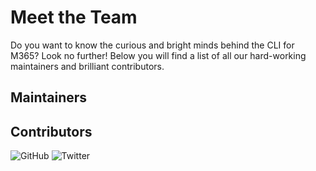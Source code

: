 <script id="cli-cards-generator" src="../generate-team-cards.js" defer></script>

# Meet the Team

Do you want to know the curious and bright minds behind the CLI for M365? Look no further! Below you will find a list of all our hard-working maintainers and brilliant contributors.

## Maintainers

<div id='cli-grid-maintainers' class='cli-grid'>
</div>

## Contributors

<div id='cli-grid-contributors' class='cli-grid'>
</div>

[comment]: # (Template grid item)

<div id='cli-grid-item-template' class='cli-grid-item-container'>
  <div class='cli-grid-item'>
    <div class='cli-grid-item-align-center'>
      <img class='cli-grid-item-img'/>
    </div>
    <div class='cli-grid-item-align-center'>
      <div class='cli-grid-item-text'>
        <div class='cli-grid-item-name'></div>
        <div class='cli-grid-item-company'></div>
      </div>
    </div>
    <div class='cli-grid-item-align-center'>
      <a class='cli-grid-item-link' title='GitHub'>
        <img class='cli-grid-item-link-img' alt='GitHub' src='../../images/github-logo.svg'/>
      </a>
      <a class='cli-grid-item-link' title='Twitter'>
        <img class='cli-grid-item-link-img' alt='Twitter' src='../../images/twitter-logo.svg'/>
      </a>
    </div>
  </div>
</div>